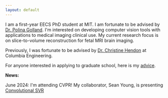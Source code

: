 ```yaml
---
layout: default
---
```


I am a first-year EECS PhD student at MIT. I am fortunate to be advised by [Dr. Polina Golland](https://people.csail.mit.edu/polina/). I'm interested on developing computer vision tools with applications to medical imaging clinical use. My current research focus is on slice-to-volume reconstruction for fetal MRI brain imaging. 

Previously, I was fortunate to be advised by [Dr. Christine Hendon](https://structurefunctionlab.ee.columbia.edu/) at Columbia Engineering. 

For anyone interested in applying to graduate school, here is my [advice](./grad_advice.md).

**News:** 

June 2024: I'm attending CVPR! My collaborator, Sean Young, is presenting [Convolutional SVR](https://github.com/seannz/svr) 




